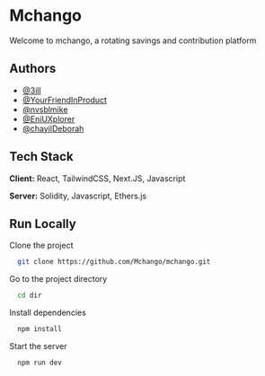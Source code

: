# Mchango

Welcome to mchango, a rotating savings and contribution platform

## Authors

- [@3ill](https://www.github.com/3ill)
- [@YourFriendInProduct](https://www.github.com/YourFriendInProduct)
- [@nvsblmike](https://www.github.com/nvsblmike)
- [@EniUXplorer](https://github.com/EniUXplorer)
- [@chayilDeborah](https://github.com/chayil_Deborah)

## Tech Stack

**Client:** React, TailwindCSS, Next.JS, Javascript

**Server:** Solidity, Javascript, Ethers.js

## Run Locally

Clone the project

```bash
  git clone https://github.com/Mchango/mchango.git
```

Go to the project directory

```bash
  cd dir
```

Install dependencies

```bash
  npm install
```

Start the server

```bash
  npm run dev
```
